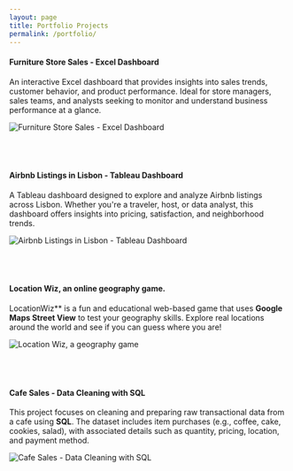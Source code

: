 ```yaml
---
layout: page
title: Portfolio Projects
permalink: /portfolio/
---
```



#### Furniture Store Sales - Excel Dashboard

An interactive Excel dashboard that provides insights into sales trends, customer behavior, and product performance. Ideal for store managers, sales teams, and analysts seeking to monitor and understand business performance at a glance.  

![Furniture Store Sales - Excel Dashboard]({{site.baseurl}}/assets/images/sample_portfolio/excel.jpg)
<br><br><br><br>

#### Airbnb Listings in Lisbon - Tableau Dashboard

A Tableau dashboard designed to explore and analyze Airbnb listings across Lisbon. Whether you're a traveler, host, or data analyst, this dashboard offers insights into pricing, satisfaction, and neighborhood trends.  

![Airbnb Listings in Lisbon - Tableau Dashboard]({{site.baseurl}}/assets/images/sample_portfolio/tableau.jpg)
<br><br><br><br>

#### Location Wiz, an online geography game.

LocationWiz** is a fun and educational web-based game that uses **Google Maps Street View** to test your geography skills. Explore real locations around the world and see if you can guess where you are!  

![Location Wiz, a geography game]({{site.baseurl}}/assets/images/sample_portfolio/LocationWiz.jpg)
<br><br><br><br>

#### Cafe Sales - Data Cleaning with SQL

This project focuses on cleaning and preparing raw transactional data from a cafe using **SQL**. The dataset includes item purchases (e.g., coffee, cake, cookies, salad), with associated details such as quantity, pricing, location, and payment method.  

![Cafe Sales - Data Cleaning with SQL]({{site.baseurl}}/assets/images/sample_portfolio/cafe.jpg)
